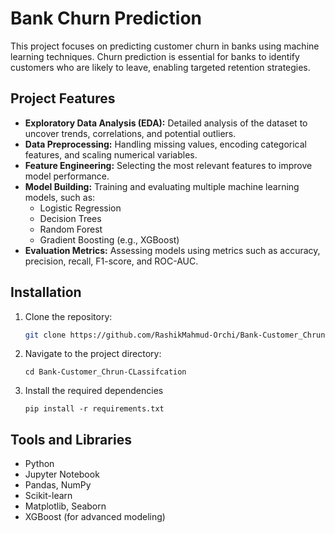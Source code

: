 # Bank Churn Prediction

This project focuses on predicting customer churn in banks using machine learning techniques. Churn prediction is essential for banks to identify customers who are likely to leave, enabling targeted retention strategies.

## Project Features

- **Exploratory Data Analysis (EDA):** Detailed analysis of the dataset to uncover trends, correlations, and potential outliers.
- **Data Preprocessing:** Handling missing values, encoding categorical features, and scaling numerical variables.
- **Feature Engineering:** Selecting the most relevant features to improve model performance.
- **Model Building:** Training and evaluating multiple machine learning models, such as:
  - Logistic Regression
  - Decision Trees
  - Random Forest
  - Gradient Boosting (e.g., XGBoost)
- **Evaluation Metrics:** Assessing models using metrics such as accuracy, precision, recall, F1-score, and ROC-AUC.

## Installation

1. Clone the repository:
   ```bash
   git clone https://github.com/RashikMahmud-Orchi/Bank-Customer_Chrun-CLassifcation.git
   ```

2. Navigate to the project directory:
    ```
    cd Bank-Customer_Chrun-CLassifcation
    ```
3. Install the required dependencies
    ```
    pip install -r requirements.txt
    ```
## Tools and Libraries
- Python
- Jupyter Notebook
- Pandas, NumPy
- Scikit-learn
- Matplotlib, Seaborn
- XGBoost (for advanced modeling)   
    
